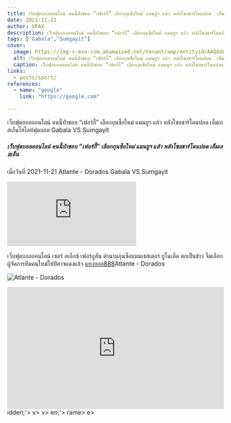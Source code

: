 ```yaml
---
title: เว็บฟุตบอลออนไลน์ คนนี้ป๋าชอบ “เฟอร์กี้” เลือกกุนซือใหม่ แมนยูฯ แล้ว หลังโซลชาร์โดนปลด  เอ็มเอสเอ็น
date: 2021-11-21
author: UFAX
description: เว็บฟุตบอลออนไลน์ คนนี้ป๋าชอบ “เฟอร์กี้” เลือกกุนซือใหม่ แมนยูฯ แล้ว หลังโซลชาร์โดนปลด  เอ็มเอสเอ็น 2021-11-21
tags: ["Gabala","Sumgayit"]
cover:
  image: https://img-s-msn-com.akamaized.net/tenant/amp/entityid/AAQXXGn.img?h=630&w=1200&m=6&q=60&o=t&l=f&f=jpg&x=610&y=288
  alt: เว็บฟุตบอลออนไลน์ คนนี้ป๋าชอบ “เฟอร์กี้” เลือกกุนซือใหม่ แมนยูฯ แล้ว หลังโซลชาร์โดนปลด  เอ็มเอสเอ็น
  caption: เว็บฟุตบอลออนไลน์ คนนี้ป๋าชอบ “เฟอร์กี้” เลือกกุนซือใหม่ แมนยูฯ แล้ว หลังโซลชาร์โดนปลด  เอ็มเอสเอ็น
links:
  - posts/sport/
references:
  - name: "google"
    link: "https://google.com"

---
```


เว็บฟุตบอลออนไลน์ คนนี้ป๋าชอบ “เฟอร์กี้” เลือกกุนซือใหม่ แมนยูฯ แล้ว หลังโซลชาร์โดนปลด  เอ็มเอสเอ็นไฮไลท์ฟุตบอล Gabala VS Sumgayit

<!--more-->

##### เว็บฟุตบอลออนไลน์ คนนี้ป๋าชอบ “เฟอร์กี้” เลือกกุนซือใหม่ แมนยูฯ แล้ว หลังโซลชาร์โดนปลด  เอ็มเอสเอ็น


เมื่อวันที่ 2021-11-21 Atlante - Dorados Gabala VS Sumgayit

![เว็บฟุตบอลออนไลน์คนนี้ป๋าชอบ](https://img-s-msn-com.akamaized.net/tenant/amp/entityid/AAQXXGn.img?h=630&w=1200&m=6&q=60&o=t&l=f&f=jpg&x=610&y=288 "เว็บฟุตบอลออนไลน์คนนี้ป๋าชอบ")


เว็บฟุตบอลออนไลน์ เซอร์ อเล็กซ์ เฟอร์กูสัน ตำนานกุนซือแมนเชสเตอร์ ยูไนเต็ด ตกเป็นข่าว จิ้มเลือกผู้จัดการทีมคนใหม่ให้ปิศาจแดงแล้ว <a href="https://bit.ly/3ovjgXC">แทงบอล888</a>Atlante - Dorados

![Atlante - Dorados](https://www.scorebat.com/og/m/og1070141.jpeg "Atlante - Dorados")


<div style='width:100%;height:0px;position:relative;padding-bottom:56.250%;'><iframe src='https://www.scorebat.com/embed/v/619aabf29ad6d/?utm_source=api&utm_medium=video&utm_campaign=dflt' frameborder='0' width='100%' height='100%' allowfullscreen allow='autoplay; fullscreen' style='width:100%;height:100%;position:absolute;left:0px;top:0px;overflow:hidden;'></iframe></div>
idden;'></iframe></div>
v>
v>
en;'></iframe></div>
rame></div>
e></div>
